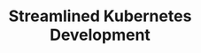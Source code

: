 ---
title: Streamlined Kubernetes Development
landing: true
ctaButton:
  - label: Request Demo
    linksTo: "/contact"
---